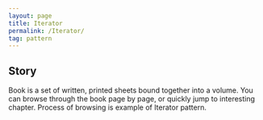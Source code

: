 ```yaml
---
layout: page
title: Iterator
permalink: /Iterator/
tag: pattern
---
```




## Story 

Book is a set of written, printed sheets bound together into a volume.
You can browse through the book page by page, or quickly jump to interesting chapter.
Process of browsing is example of Iterator pattern.




